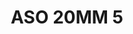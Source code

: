 ---
title: ASO 20MM 5
date: 
draft: false

# descripcion
description : Anillo de plata 925.

materials: Plata 925

color: 

dimensions: 21.5mm diámetro

code: 05-23-1391

type: "Anillos"

categories: []

price: $7.290,00

price_eftvo: $6.200,00

# Images
# first image will be shown in the product page
images:
  # - image: "images/path_to_image"
  # La ubicacion de las imagenes es imagenes/Anillos/Anillos.Solo Plata/05-23-1391-aso-20mm-5
  - image: "./images/anillos/solo_plata/05-23-1391-aso-20mm-5.jpg"
---